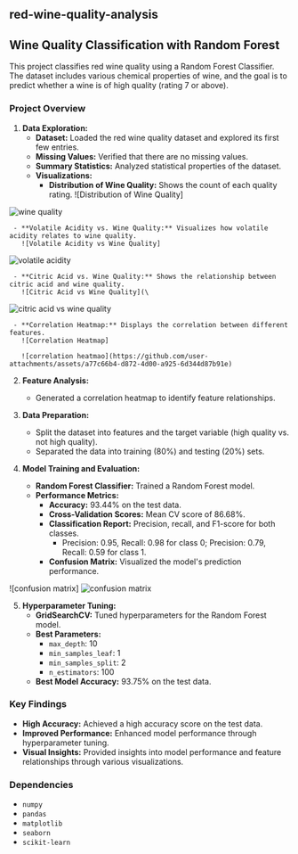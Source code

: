 ## red-wine-quality-analysis


## Wine Quality Classification with Random Forest

This project classifies red wine quality using a Random Forest Classifier. The dataset includes various chemical properties of wine, and the goal is to predict whether a wine is of high quality (rating 7 or above).

### Project Overview

1. **Data Exploration:**
   - **Dataset:** Loaded the red wine quality dataset and explored its first few entries.
   - **Missing Values:** Verified that there are no missing values.
   - **Summary Statistics:** Analyzed statistical properties of the dataset.
   - **Visualizations:**
     - **Distribution of Wine Quality:** Shows the count of each quality rating.
       ![Distribution of Wine Quality]
       
![wine quality](https://github.com/user-attachments/assets/9abdb9d7-9794-429f-a004-c500ef70fd6d)



     - **Volatile Acidity vs. Wine Quality:** Visualizes how volatile acidity relates to wine quality.
       ![Volatile Acidity vs Wine Quality]

![volatile acidity](https://github.com/user-attachments/assets/ad88d9f6-9c6a-44dc-8a97-7e8d9b69ee44)

  
       
     - **Citric Acid vs. Wine Quality:** Shows the relationship between citric acid and wine quality.
       ![Citric Acid vs Wine Quality](\

![citric acid vs wine quality](https://github.com/user-attachments/assets/4f89fad1-2ca4-4b07-892b-e606b280e4c8)

       
     - **Correlation Heatmap:** Displays the correlation between different features.
       ![Correlation Heatmap]

       ![correlation heatmao](https://github.com/user-attachments/assets/a77c66b4-d872-4d00-a925-6d344d87b91e)


2. **Feature Analysis:**
   - Generated a correlation heatmap to identify feature relationships.

3. **Data Preparation:**
   - Split the dataset into features and the target variable (high quality vs. not high quality).
   - Separated the data into training (80%) and testing (20%) sets.

4. **Model Training and Evaluation:**
   - **Random Forest Classifier:** Trained a Random Forest model.
   - **Performance Metrics:**
     - **Accuracy:** 93.44% on the test data.
     - **Cross-Validation Scores:** Mean CV score of 86.68%.
     - **Classification Report:** Precision, recall, and F1-score for both classes.
       - Precision: 0.95, Recall: 0.98 for class 0; Precision: 0.79, Recall: 0.59 for class 1.
     - **Confusion Matrix:** Visualized the model's prediction performance.
       
![confusion matrix]
![confusion matrix](https://github.com/user-attachments/assets/d053b602-ffb6-4da8-b7e8-aa47573afe7b)



5. **Hyperparameter Tuning:**
   - **GridSearchCV:** Tuned hyperparameters for the Random Forest model.
   - **Best Parameters:**
     - `max_depth`: 10
     - `min_samples_leaf`: 1
     - `min_samples_split`: 2
     - `n_estimators`: 100
   - **Best Model Accuracy:** 93.75% on the test data.

### Key Findings

- **High Accuracy:** Achieved a high accuracy score on the test data.
- **Improved Performance:** Enhanced model performance through hyperparameter tuning.
- **Visual Insights:** Provided insights into model performance and feature relationships through various visualizations.

### Dependencies

- `numpy`
- `pandas`
- `matplotlib`
- `seaborn`
- `scikit-learn`
